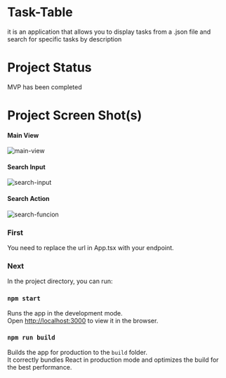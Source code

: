 # Task-Table

it is an application that allows you to display tasks from a .json file and search for specific tasks by description

# Project Status

MVP has been completed

# Project Screen Shot(s)

#### Main View
![main-view](https://user-images.githubusercontent.com/76663651/157537373-ab39e51d-24f2-4043-af40-79113b7ad940.png)

#### Search Input
![search-input](https://user-images.githubusercontent.com/76663651/157538418-65769e47-fc0d-4107-a21c-88807b6f9eae.png)


#### Search Action
![search-funcion](https://user-images.githubusercontent.com/76663651/157537447-a2304483-3e67-433c-abf2-6255cba910a3.png)

### First
You need to replace the url in App.tsx with your endpoint.

### Next
In the project directory, you can run:

### `npm start`

Runs the app in the development mode.\
Open [http://localhost:3000](http://localhost:3000) to view it in the browser.

### `npm run build`

Builds the app for production to the `build` folder.\
It correctly bundles React in production mode and optimizes the build for the best performance.
